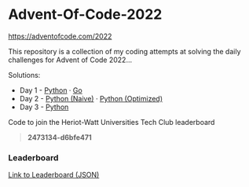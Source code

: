 
# Advent-Of-Code-2022

https://adventofcode.com/2022

This repository is a collection of my coding attempts at solving the daily challenges for Advent of Code 2022...


Solutions:

- Day 1 - [Python](./day_1/solution.ipynb) · [Go](./day_1/solution.go)
- Day 2 - [Python (Naive)](./day_2/solution.ipynb) · [Python (Optimized)](./day_2/solution.py)
- Day 3 - [Python](./day_3/solution.ipynb)


Code to join the Heriot-Watt Universities Tech Club leaderboard 
> **2473134-d6bfe471**

### Leaderboard

<a href="https://gaurav-gosain.github.io/Advent-Of-Code-2022/leaderboard" target="_blank">Link to Leaderboard (JSON)</a>

